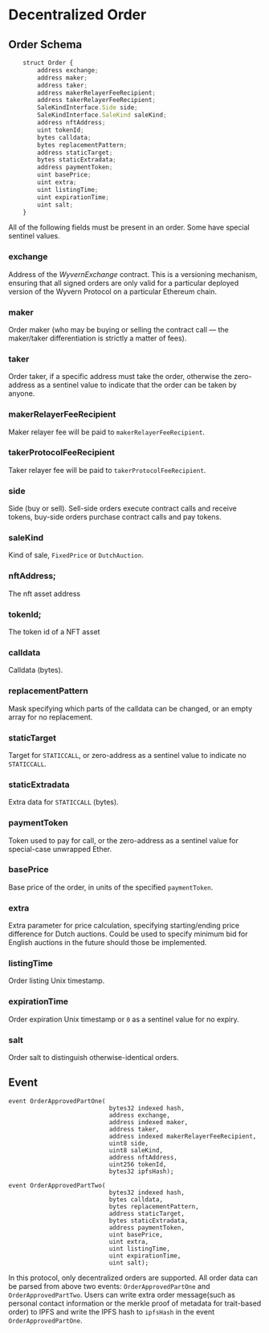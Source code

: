 # Decentralized Order

## Order Schema

```js
    struct Order {
        address exchange;
        address maker;
        address taker;
        address makerRelayerFeeRecipient;
        address takerRelayerFeeRecipient;
        SaleKindInterface.Side side;
        SaleKindInterface.SaleKind saleKind;
        address nftAddress;
        uint tokenId;
        bytes calldata;
        bytes replacementPattern;
        address staticTarget;
        bytes staticExtradata;
        address paymentToken;
        uint basePrice;
        uint extra;
        uint listingTime;
        uint expirationTime;
        uint salt;
    }
```

All of the following fields must be present in an order. Some have special sentinel values.
### exchange
Address of the *WyvernExchange* contract. This is a versioning mechanism, ensuring that all signed orders are only valid for a particular deployed version of the Wyvern Protocol on a particular Ethereum chain.
### maker
Order maker (who may be buying or selling the contract call — the maker/taker differentiation is strictly a matter of fees).
### taker
Order taker, if a specific address must take the order, otherwise the zero-address as a sentinel value to indicate that the order can be taken by anyone.
### makerRelayerFeeRecipient
Maker relayer fee will be paid to `makerRelayerFeeRecipient`. 
### takerProtocolFeeRecipient
Taker relayer fee will be paid to `takerProtocolFeeRecipient`.
### side
Side (buy or sell). Sell-side orders execute contract calls and receive tokens, buy-side orders purchase contract calls and pay tokens.
### saleKind
Kind of sale, `FixedPrice` or `DutchAuction`.
### nftAddress;
The nft asset address
### tokenId;
The token id of a NFT asset
### calldata
Calldata (bytes).
### replacementPattern
Mask specifying which parts of the calldata can be changed, or an empty array for no replacement.
### staticTarget
Target for `STATICCALL`, or zero-address as a sentinel value to indicate no `STATICCALL`.
### staticExtradata
Extra data for `STATICCALL` (bytes).
### paymentToken
Token used to pay for call, or the zero-address as a sentinel value for special-case unwrapped Ether.
### basePrice
Base price of the order, in units of the specified `paymentToken`.
### extra
Extra parameter for price calculation, specifying starting/ending price difference for Dutch auctions. Could be used to specify minimum bid for English auctions in the future should those be implemented.
### listingTime
Order listing Unix timestamp.
### expirationTime
Order expiration Unix timestamp or `0` as a sentinel value for no expiry.
### salt
Order salt to distinguish otherwise-identical orders.

## Event

```
event OrderApprovedPartOne(
                            bytes32 indexed hash, 
                            address exchange, 
                            address indexed maker, 
                            address taker, 
                            address indexed makerRelayerFeeRecipient, 
                            uint8 side, 
                            uint8 saleKind, 
                            address nftAddress, 
                            uint256 tokenId, 
                            bytes32 ipfsHash);
                            
event OrderApprovedPartTwo(
                            bytes32 indexed hash, 
                            bytes calldata, 
                            bytes replacementPattern, 
                            address staticTarget, 
                            bytes staticExtradata, 
                            address paymentToken, 
                            uint basePrice, 
                            uint extra, 
                            uint listingTime, 
                            uint expirationTime, 
                            uint salt);

```

In this protocol, only decentralized orders are supported. All order data can be parsed from above two events: `OrderApprovedPartOne` and `OrderApprovedPartTwo`. Users can write extra order message(such as personal contact information or the merkle proof of metadata for trait-based order) to IPFS and write the IPFS hash to `ipfsHash` in the event `OrderApprovedPartOne`.